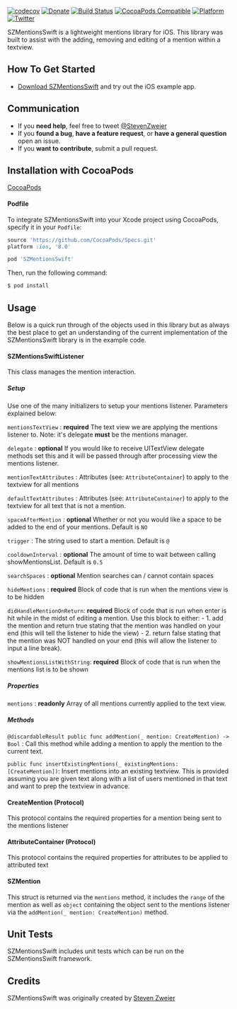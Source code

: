 [![codecov](https://codecov.io/gh/szweier/SZMentionsSwift/branch/master/graph/badge.svg)](https://codecov.io/gh/szweier/SZMentionsSwift)
[![Donate](https://img.shields.io/badge/Donate-PayPal-green.svg)](https://www.paypal.me/szweier)
[![Build Status](https://travis-ci.org/szweier/SZMentionsSwift.svg?branch=master)](https://travis-ci.org/szweier/SZMentionsSwift)
[![CocoaPods Compatible](https://img.shields.io/cocoapods/v/SZMentionsSwift.svg)](https://img.shields.io/cocoapods/v/SZMentionsSwift.svg)
[![Platform](https://img.shields.io/cocoapods/p/SZMentionsSwift.svg?style=flat)](http://cocoadocs.org/docsets/SZMentionsSwift)
[![Twitter](https://img.shields.io/badge/twitter-@StevenZweier-blue.svg?style=flat)](http://twitter.com/StevenZweier)

SZMentionsSwift is a lightweight mentions library for iOS. This library was built to assist with the adding, removing and editing of a mention within a textview.

## How To Get Started

- [Download SZMentionsSwift](https://github.com/stevenzweier/SZMentionsSwift/archive/master.zip) and try out the iOS example app. 

## Communication

- If you **need help**, feel free to tweet [@StevenZweier](http://twitter.com/StevenZweier)
- If you **found a bug**, **have a feature request**, or **have a general question** open an issue.
- If you **want to contribute**, submit a pull request.

## Installation with CocoaPods

[CocoaPods](http://cocoapods.org) 

#### Podfile

To integrate SZMentionsSwift into your Xcode project using CocoaPods, specify it in your `Podfile`:

```ruby
source 'https://github.com/CocoaPods/Specs.git'
platform :ios, '8.0'

pod 'SZMentionsSwift'
```

Then, run the following command:

```bash
$ pod install
```

## Usage

Below is a quick run through of the objects used in this library but as always the best place to get an understanding of the current implementation of the SZMentionsSwift library is in the example code.

#### SZMentionsSwiftListener

This class manages the mention interaction.

##### Setup
Use one of the many initializers to setup your mentions listener.  Parameters explained below:

`mentionsTextView` : **required** The text view we are applying the mentions listener to. Note: it's delegate **must** be the mentions manager.

`delegate` : **optional** If you would like to receive UITextView delegate methods set this and it will be passed through after processing view the mentions listener.

`mentionTextAttributes` : Attributes (see: `AttributeContainer`) to apply to the textview for all mentions

`defaultTextAttributes` : Attributes (see: `AttributeContainer`) to apply to the textview for all text that is not a mention.

`spaceAfterMention` : **optional** Whether or not you would like a space to be added to the end of your mentions. Default is `NO`

`trigger` : The string used to start a mention. Default is `@`

`cooldownInterval` : **optional** The amount of time to wait between calling showMentionsList. Default is `0.5`

`searchSpaces` : **optional** Mention searches can / cannot contain spaces

`hideMentions` : **required** Block of code that is run when the mentions view is to be hidden

`didHandleMentionOnReturn`: **required** Block of code that is run when enter is hit while in the midst of editing a mention.
     Use this block to either:
     - 1. add the mention and return true stating that the mention was handled on your end (this will tell the listener to hide the view)
     - 2. return false stating that the mention was NOT handled on your end (this will allow the listener to input a line break).

`showMentionsListWithString`: **required** Block of code that is run when the mentions list is to be shown

##### Properties

`mentions` : **readonly** Array of all mentions currently applied to the text view.

##### Methods

`@discardableResult public func addMention(_ mention: CreateMention) -> Bool` : Call this method while adding a mention to apply the mention to the current text.

`public func insertExistingMentions(_ existingMentions: [CreateMention])`: Insert mentions into an existing textview.  This is provided assuming you are given text
along with a list of users mentioned in that text and want to prep the textview in advance.

#### CreateMention (Protocol)

This protocol contains the required properties for a mention being sent to the mentions listener

#### AttributeContainer (Protocol)

This protocol contains the required properties for attributes to be applied to attributed text

#### SZMention

This struct is returned via the `mentions` method, it includes the `range` of the mention as well as `object` containing the object sent to the mentions listener via the `addMention(_ mention: CreateMention)` method.
    

## Unit Tests

SZMentionsSwift includes unit tests which can be run on the SZMentionsSwift framework.

## Credits

SZMentionsSwift was originally created by [Steven Zweier](http://twitter.com/StevenZweier)


